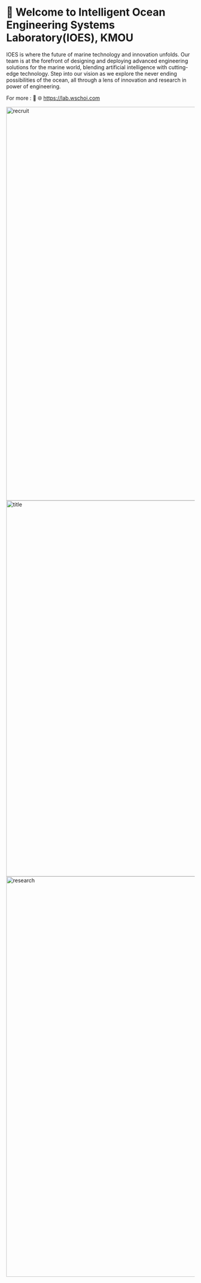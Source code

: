 # 👋 Welcome to Intelligent Ocean Engineering Systems Laboratory(IOES), KMOU

IOES is where the future of marine technology and innovation unfolds. Our team is at the forefront of designing and deploying advanced engineering solutions for the marine world, blending artificial intelligence with cutting-edge technology. Step into our vision as we explore the never ending possibilities of the ocean, all through a lens of innovation and research in power of engineering.

For more : 🚀 🌐 https://lab.wschoi.com

<img width="1048" alt="recruit" src="https://github.com/user-attachments/assets/ae47c8e3-11d1-4482-8af5-8d9f1d8931f2">
<img width="1001" alt="title" src="https://github.com/IOES-Lab/.github/assets/7955120/cc400b42-1e6b-4d9d-b888-fb10d3c2f9e0">
<img width="1066" alt="research" src="https://github.com/IOES-Lab/.github/assets/7955120/6f35e40b-45ac-47da-a020-3b33e9897b87">
